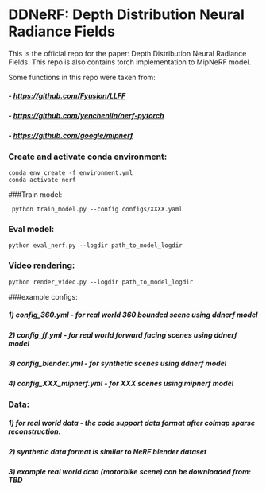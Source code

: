 # DDNeRF: Depth Distribution Neural Radiance Fields
This is the official repo for the paper: Depth Distribution Neural Radiance Fields.
This repo is also contains torch implementation to MipNeRF model. 

Some functions in this repo were taken from:
#####   - https://github.com/Fyusion/LLFF
#####   - https://github.com/yenchenlin/nerf-pytorch
#####   - https://github.com/google/mipnerf

### Create and activate conda environment:
    conda env create -f environment.yml
    conda activate nerf
    
###Train model:
     
     python train_model.py --config configs/XXXX.yaml

### Eval model:
    python eval_nerf.py --logdir path_to_model_logdir
    
### Video rendering:
    python render_video.py --logdir path_to_model_logdir    
   
###example configs:
##### 1) config_360.yml - for real world 360 bounded scene using ddnerf model
##### 2) config_ff.yml - for real world forward facing scenes using ddnerf model
##### 3) config_blender.yml - for synthetic scenes using ddnerf model
##### 4) config_XXX_mipnerf.yml - for XXX scenes using mipnerf model

### Data:
##### 1) for real world data - the code support data format after colmap sparse reconstruction.
##### 2) synthetic data format is similar to NeRF blender dataset
##### 3) example real world data (motorbike scene) can be downloaded from: TBD
    
     
        
    
     
 